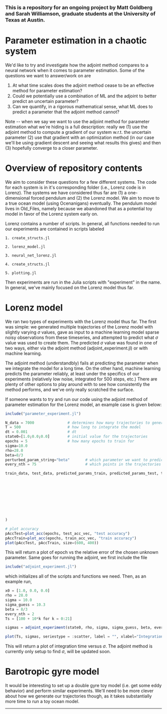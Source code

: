 ### This is a repository for an ongoing project by Matt Goldberg and Sarah Williamson, graduate students at the University of Texas at Austin. 

# Parameter estimation in a chaotic system 

We'd like to try and investigate how the adjoint method compares to a neural network when it comes to parameter estimation. Some of the questions we want to answer/work on are  

1. At what time scales does the adjoint method cease to be an effective method for parameter estimation? 
2. Could we potentially use a combination of ML and the adjoint to better predict an uncertain parameter?
3. Can we quantify, in a rigorous mathematical sense, what ML does to predict a parameter that the adjoint method cannot?

Note -- when we say we want to use the adjoint method for parameter estimation what we're hiding is a full description: really we (1) use the adjoint method to compute a gradient of our system w.r.t. the uncertain parameter (2) use that gradient with an optimization method (in our case we'll be using gradient descent and seeing what results this gives) and then (3) hopefully converge to a closer parameter. 

# Overview of repository contents

We aim to consider these questions for a few different systems. The code for each system is in it's corresponding folder (i.e., Lorenz code is in Lorenz). The systems we have considered thus far are (1) a one-dimensional forced pendulum and (2) the Lorenz model. We aim to move to a true ocean model (using Ocenanigans) eventually. The pendulum model lives in Old_Files, namely because we abandoned that as a potential toy model in favor of the Lorenz system early on. 

Lorenz contains a number of scripts. In general, all functions needed to run our experiments are contained in scripts labeled 

    1. create_structs.jl
    
    2. lorenz_model.jl
    
    3. neural_net_lorenz.jl
    
    4. create_structs.jl
    
    5. plotting.jl
    
Then experiments are run in the Julia scripts with "experiment" in the name. In general, we've mainly focused on the Lorenz model thus far. 

# Lorenz model 

We ran two types of experiments with the Lorenz model thus far. The first was simple: we generated multiple trajectories of the Lorenz model with slightly varying $\sigma$ values, gave as input to a machine learning model sparse noisy observations from these timeseries, and attempted to predict what $\sigma$ value was used to create them. The predicted $\sigma$ value was found in one of two ways, either via the adjoint method (adjoint_experiment.jl) or with machine learning. 

The adjoint method (understandbly) fails at predicting the parameter when we integrate the model for a long time. On the other hand, machine learning predicts the parameter reliably, at least under the specifics of our experiments (relatively low noise, integrated for 500 steps, etc.) There are plenty of other options to play around with to see how consistently the method performs, and we've only really scratched the surface. 

If someone wants to try and run our code using the adjoint method of parameter estimation for the Lorenz model, an example case is given below: 

```julia
include("parameter_experiment.jl")

N_data = 7000               # determines how many trajectories to generate
T = 500                     # how long to integrate the model 
dt = 0.001                  # dt 
state0=[1.0;0.0;0.0]        # initial value for the trajectories
epochs = 5                  # how many epochs to train for 
sigma=10.0                  
rho=28.0
beta=8/3
perturbed_param_string="beta"       # which parameter we want to predict, needs to be given as a string 
every_nth = 75                      # which points in the trajectories to use as data

train_data, test_data, predicted_params_train, predicted_params_test, train_acc_vec, test_acc_vec = parameter_experiment(N_data, 
                                                                                                                         T, 
                                                                                                                         dt, 
                                                                                                                         state0, 
                                                                                                                         every_nth,
                                                                                                                         sigma, 
                                                                                                                         rho, 
                                                                                                                         beta, 
                                                                                                                         perturbed_param_string, 
                                                                                                                         epochs 
)

# plot accuracy
pAccTest=plot_acc(epochs, test_acc_vec, "test accuracy")
pAccTrain=plot_acc(epochs, train_acc_vec, "train accuracy")
plot(pAccTest, pAccTrain, size=(600, 400))

```

This will return a plot of epoch vs the relative error of the chosen unknown parameter. Same goes for running the adjoint, we first include the file

```julia
include("adjoint_experiment.jl")
```

which initializes all of the scripts and functions we need. Then, as an example run, 

```julia
x0 = [1.0, 0.0, 0.0]               
rho = 28.0                           
sigma = 10.0                        
sigma_guess = 10.3 
beta = 8/3 
every_nth = 2 
Ts = [100 + 10*k for k = 0:21]

sigmas = adjoint_experiment(state0, rho, sigma, sigma_guess, beta, every_nth, Ts)

plot(Ts, sigmas, seriestype = :scatter, label = "", xlabel="Integration time", ylabel=L"\sigma", dpi = 300)

```

This will return a plot of integration time versus $\sigma$. The adjoint method is currently only setup to find $\sigma$, will be updated soon. 

# Barotropic gyre model 

It would be interesting to set up a double gyre toy model (i.e. get some eddy behavior) and perform similar experiments. We'll need to be more clever about how we generate our trajectories though, as it takes substantially more time to run a toy ocean model.

-----------------
